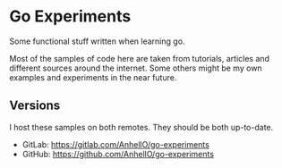 # Go Experiments

Some functional stuff written when learning go.

Most of the samples of code here are taken from tutorials, articles and different sources around the internet. Some others might be my own examples and experiments in the near future.

## Versions

I host these samples on both remotes. They should be both up-to-date.

- GitLab: <https://gitlab.com/AnhellO/go-experiments>
- GitHub: <https://github.com/AnhellO/go-experiments>
